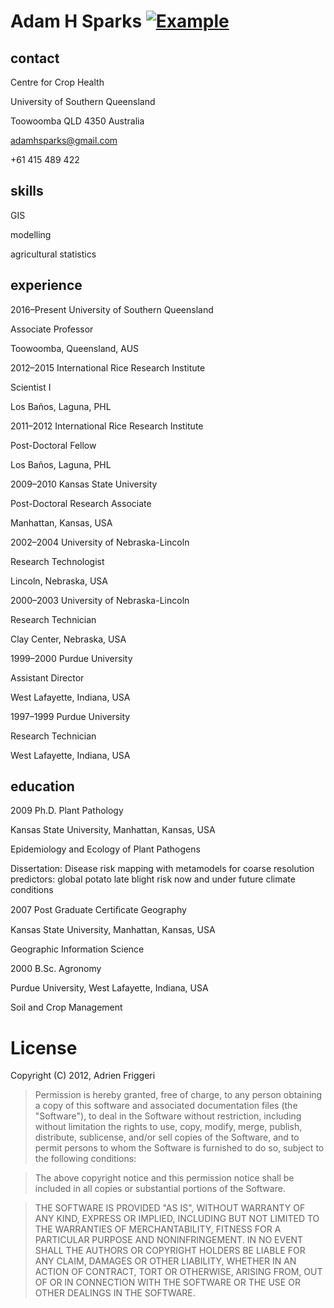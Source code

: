 # Adam H Sparks [![Example](https://img.shields.io/badge/Download%20Full%20CV-PDF-brightgreen.svg)](https://github.com/adamhsparks/AHSparks_CV/raw/master/AHSparks_CV.pdf)

## contact

Centre for Crop Health

University of Southern Queensland

Toowoomba QLD 4350 Australia


adamhsparks@gmail.com

+61 415 489 422

## skills

GIS

modelling

agricultural statistics

## experience

2016–Present University of Southern Queensland

Associate Professor

Toowoomba, Queensland, AUS


2012–2015 International Rice Research Institute

Scientist I

Los Baños, Laguna, PHL


2011–2012 International Rice Research Institute

Post-Doctoral Fellow

Los Baños, Laguna, PHL


2009–2010 Kansas State University

Post-Doctoral Research Associate

Manhattan, Kansas, USA


2002–2004 University of Nebraska-Lincoln

Research Technologist

Lincoln, Nebraska, USA


2000–2003 University of Nebraska-Lincoln

Research Technician

Clay Center, Nebraska, USA


1999–2000 Purdue University

Assistant Director

West Lafayette, Indiana, USA


1997–1999 Purdue University

Research Technician

West Lafayette, Indiana, USA

## education
2009 Ph.D. Plant Pathology

Kansas State University, Manhattan, Kansas, USA

Epidemiology and Ecology of Plant Pathogens

Dissertation: Disease risk mapping with metamodels for coarse resolution
predictors: global potato late blight risk now and under future climate conditions


2007 Post Graduate Certiﬁcate Geography

Kansas State University, Manhattan, Kansas, USA

Geographic Information Science


2000 B.Sc. Agronomy

Purdue University, West Lafayette, Indiana, USA

Soil and Crop Management

# License

Copyright (C) 2012, Adrien Friggeri

> Permission is hereby granted, free of charge, to any person obtaining a copy  of this software and associated documentation files (the "Software"), to deal in the Software without restriction, including without limitation the rights to use, copy, modify, merge, publish, distribute, sublicense, and/or sell copies of the Software, and to permit persons to whom the Software is furnished to do so, subject to the following conditions:

> The above copyright notice and this permission notice shall be included in all copies or substantial portions of the Software.

> THE SOFTWARE IS PROVIDED "AS IS", WITHOUT WARRANTY OF ANY KIND, EXPRESS OR IMPLIED, INCLUDING BUT NOT LIMITED TO THE WARRANTIES OF MERCHANTABILITY, FITNESS FOR A PARTICULAR PURPOSE AND NONINFRINGEMENT. IN NO EVENT SHALL THE AUTHORS OR COPYRIGHT HOLDERS BE LIABLE FOR ANY CLAIM, DAMAGES OR OTHER LIABILITY, WHETHER IN AN ACTION OF CONTRACT, TORT OR OTHERWISE, ARISING FROM, OUT OF OR IN CONNECTION WITH THE SOFTWARE OR THE USE OR OTHER DEALINGS IN THE SOFTWARE.
